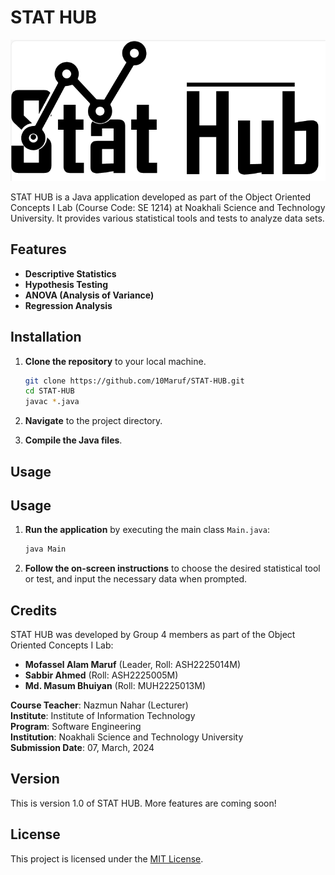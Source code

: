 # STAT HUB

![STAT HUB Logo](logo.png)

STAT HUB is a Java application developed as part of the Object Oriented Concepts I Lab (Course Code: SE 1214) at Noakhali Science and Technology University. It provides various statistical tools and tests to analyze data sets.

## Features

- **Descriptive Statistics** 
- **Hypothesis Testing**
- **ANOVA (Analysis of Variance)**
- **Regression Analysis**

## Installation

1. **Clone the repository** to your local machine.
   ```bash
   git clone https://github.com/10Maruf/STAT-HUB.git
   cd STAT-HUB
   javac *.java

2. **Navigate** to the project directory.

3. **Compile the Java files**.

## Usage

## Usage

1. **Run the application** by executing the main class `Main.java`:
   ```bash
   java Main

2. **Follow the on-screen instructions** to choose the desired statistical tool or test, and input the necessary data when prompted.

## Credits

STAT HUB was developed by Group 4 members as part of the Object Oriented Concepts I Lab:

- **Mofassel Alam Maruf** (Leader, Roll: ASH2225014M)
- **Sabbir Ahmed** (Roll: ASH2225005M)
- **Md. Masum Bhuiyan** (Roll: MUH2225013M)

**Course Teacher**: Nazmun Nahar (Lecturer)  
**Institute**: Institute of Information Technology  
**Program**: Software Engineering  
**Institution**: Noakhali Science and Technology University  
**Submission Date**: 07, March, 2024

## Version
This is version 1.0 of STAT HUB. More features are coming soon!

## License

This project is licensed under the [MIT License](https://github.com/10Maruf/STAT-HUB/blob/main/LICENSE).
